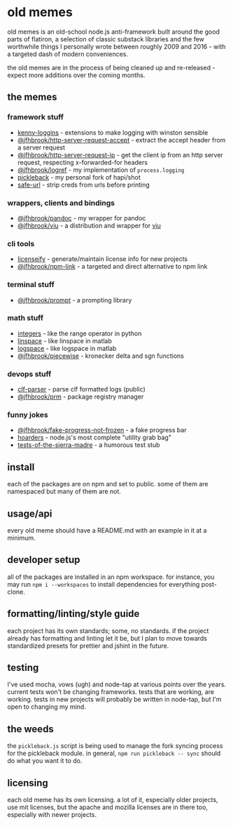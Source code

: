 # old memes

old memes is an old-school node.js anti-framework built around the good parts
of flatiron, a selection of classic substack libraries and the few worthwhile
things I personally wrote between roughly 2009 and 2016 - with a targeted
dash of modern conveniences.

the old memes are in the process of being cleaned up and re-released - expect
more additions over the coming months.

## the memes

### framework stuff

* [kenny-loggins](./kenny-loggins) - extensions to make logging with winston sensible
* [@jfhbrook/http-server-request-accept](./http-server-request-accept) - extract the accept header from a server request
* [@jfhbrook/http-server-request-ip](./http-server-request-ip) - get the client ip from an http server request, respecting x-forwarded-for headers
* [@jfhbrook/logref](./logref) - my implementation of `process.logging`
* [pickleback](./pickleback) - my personal fork of hapi/shot
* [safe-url](./safe-url) - strip creds from urls before printing

### wrappers, clients and bindings

* [@jfhbrook/pandoc](./pandoc) - my wrapper for pandoc
* [@jfhbrook/viu](./viu) - a distribution and wrapper for [viu](https://crates.io/crates/viu)

### cli tools

* [licenseify](./licenseify) - generate/maintain license info for new projects
* [@jfhbrook/npm-link](./npm-link) - a targeted and direct alternative to npm link

### terminal stuff

* [@jfhbrook/prompt](./prompt) - a prompting library

### math stuff

* [integers](./integers) - like the range operator in python
* [linspace](./linspace) - like linspace in matlab
* [logspace](./logspace) - like logspace in matlab
* [@jfhbrook/piecewise](./piecewise) - kronecker delta and sgn functions

### devops stuff

* [clf-parser](./clf-parser) - parse clf formatted logs (public)
* [@jfhbrook/prm](./prm) - package registry manager

### funny jokes

* [@jfhbrook/fake-progress-not-frozen](./fake-progress-not-frozen) - a fake progress bar
* [hoarders](https://github.com:jfhbrook/hoarders) - node.js's most complete "utility grab bag"
* [tests-of-the-sierra-madre](./tests-of-the-sierra-madre) - a humorous test stub

## install

each of the packages are on npm and set to public. some of them are
namespaced but many of them are not.

## usage/api

every old meme should have a README.md with an example in it at a minimum.

## developer setup

all of the packages are installed in an npm workspace. for instance, you may run
`npm i --workspaces` to install dependencies for everything post-clone.

## formatting/linting/style guide

each project has its own standards; some, no standards. if the project already
has formatting and linting let it be, but I plan to move towards standardized
presets for prettier and jshint in the future.

## testing

I've used mocha, vows (ugh) and node-tap at various points over the years.
current tests won't be changing frameworks. tests that are working, are
working. tests in new projects will probably be written in node-tap, but I'm
open to changing my mind.

## the weeds

the `pickleback.js` script is being used to manage the fork syncing process
for the pickleback module. in general, `npm run pickleback -- sync` should do
what you want it to do.

## licensing

each old meme has its own licensing. a lot of it, especially older projects,
use mit licenses, but the apache and mozilla licenses are in there too,
especially with newer projects.
